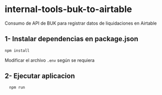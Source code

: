 # internal-tools-buk-to-airtable
Consumo de API de BUK para registrar datos de liquidaciones en Airtable


## 1- Instalar dependencias en package.json
```bash
npm install
```

Modificar el archivo `.env` según se requiera

## 2- Ejecutar aplicacion

```bash
  npm run
```
